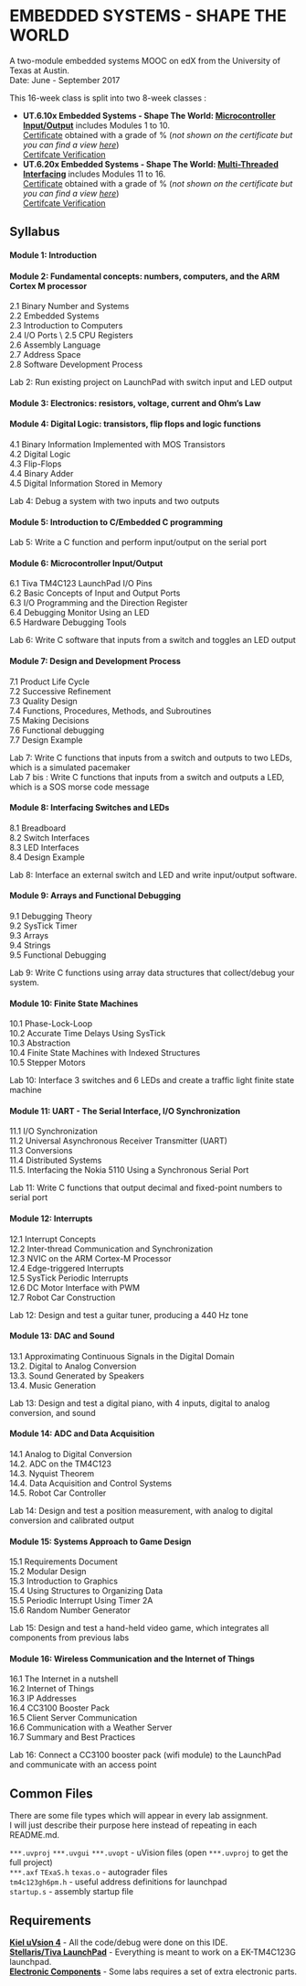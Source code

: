 # EMBEDDED SYSTEMS - SHAPE THE WORLD
A two-module embedded systems MOOC on edX from the University of Texas at Austin. \
Date: June - September 2017

This 16-week class is split into two 8-week classes : 
- **UT.6.10x Embedded Systems - Shape The World: [Microcontroller Input/Output](https://www.edx.org/course/embedded-systems-shape-world-utaustinx-ut-6-10x)** includes Modules 1 to 10. \
  [Certificate]() obtained with a grade of % (*not shown on the certificate but you can find a view [here]()*) \
  [Certifcate Verification]()
- **UT.6.20x Embedded Systems - Shape The World: [Multi-Threaded Interfacing](https://www.edx.org/course/embedded-systems-shape-world-multi-utaustinx-ut-6-20x)** includes Modules 11 to 16. \
  [Certificate]() obtained with a grade of % (*not shown on the certificate but you can find a view [here]()*) \
  [Certifcate Verification]()

## Syllabus

#### Module 1: Introduction

#### Module 2: Fundamental concepts: numbers, computers, and the ARM Cortex M processor
2.1 Binary Number and Systems \
2.2 Embedded Systems \
2.3 Introduction to Computers \
2.4 I/O Ports \ 
2.5 CPU Registers \
2.6 Assembly Language \
2.7 Address Space \
2.8 Software Development Process 

Lab 2: Run existing project on LaunchPad with switch input and LED output

#### Module 3: Electronics: resistors, voltage, current and Ohm’s Law    

#### Module 4: Digital Logic: transistors, flip flops and logic functions
4.1 Binary Information Implemented with MOS Transistors \
4.2 Digital Logic \
4.3 Flip-Flops \
4.4 Binary Adder \
4.5 Digital Information Stored in Memory 

Lab 4: Debug a system with two inputs and two outputs

#### Module 5: Introduction to C/Embedded C programming
Lab 5: Write a C function and perform input/output on the serial port

#### Module 6: Microcontroller Input/Output
6.1 Tiva TM4C123 LaunchPad I/O Pins \
6.2 Basic Concepts of Input and Output Ports \
6.3 I/O Programming and the Direction Register \
6.4 Debugging Monitor Using an LED \
6.5 Hardware Debugging Tools 

Lab 6: Write C software that inputs from a switch and toggles an LED output

#### Module 7: Design and Development Process
7.1 Product Life Cycle \
7.2 Successive Refinement \
7.3 Quality Design \
7.4 Functions, Procedures, Methods, and Subroutines \
7.5 Making Decisions \
7.6 Functional debugging \
7.7 Design Example 

Lab 7: Write C functions that inputs from a switch and outputs to two LEDs, which is a simulated pacemaker \
Lab 7 bis : Write C functions that inputs from a switch and outputs a LED, which is a SOS morse code message

#### Module 8: Interfacing Switches and LEDs
8.1 Breadboard \
8.2 Switch Interfaces \
8.3 LED Interfaces \
8.4 Design Example

Lab 8: Interface an external switch and LED and write input/output software.

#### Module 9: Arrays and Functional Debugging
9.1 Debugging Theory \
9.2 SysTick Timer \
9.3 Arrays \
9.4 Strings \
9.5 Functional Debugging

Lab 9: Write C functions using array data structures that collect/debug your system.

#### Module 10: Finite State Machines
10.1 Phase-Lock-Loop \
10.2 Accurate Time Delays Using SysTick \
10.3 Abstraction \
10.4 Finite State Machines with Indexed Structures \
10.5 Stepper Motors

Lab 10: Interface 3 switches and 6 LEDs and create a traffic light finite state machine 

#### Module 11: UART - The Serial Interface, I/O Synchronization
11.1 I/O Synchronization \
11.2 Universal Asynchronous Receiver Transmitter (UART) \
11.3 Conversions \
11.4 Distributed Systems \
11.5. Interfacing the Nokia 5110 Using a Synchronous Serial Port

Lab 11: Write C functions that output decimal and fixed-point numbers to serial port 

#### Module 12: Interrupts
12.1 Interrupt Concepts \
12.2 Inter-thread Communication and Synchronization \
12.3 NVIC on the ARM Cortex-M Processor \
12.4 Edge-triggered Interrupts \
12.5 SysTick Periodic Interrupts \
12.6 DC Motor Interface with PWM \
12.7 Robot Car Construction

Lab 12: Design and test a guitar tuner, producing a 440 Hz tone 

#### Module 13: DAC and Sound
13.1 Approximating Continuous Signals in the Digital Domain \
13.2. Digital to Analog Conversion \
13.3. Sound Generated by Speakers \
13.4. Music Generation

Lab 13: Design and test a digital piano, with 4 inputs, digital to analog conversion, and sound

#### Module 14: ADC and Data Acquisition
14.1 Analog to Digital Conversion \
14.2. ADC on the TM4C123 \
14.3. Nyquist Theorem \
14.4. Data Acquisition and Control Systems \
14.5. Robot Car Controller

Lab 14: Design and test a position measurement, with analog to digital conversion and calibrated output

#### Module 15: Systems Approach to Game Design
15.1 Requirements Document \
15.2 Modular Design \
15.3 Introduction to Graphics \
15.4 Using Structures to Organizing Data \
15.5 Periodic Interrupt Using Timer 2A \
15.6 Random Number Generator

Lab 15: Design and test a hand-held video game, which integrates all components from previous labs

#### Module 16: Wireless Communication and the Internet of Things
16.1 The Internet in a nutshell \
16.2 Internet of Things \
16.3 IP Addresses \
16.4 CC3100 Booster Pack \
16.5 Client Server Communication \
16.6 Communication with a Weather Server \
16.7 Summary and Best Practices

Lab 16: Connect a CC3100 booster pack (wifi module) to the LaunchPad and communicate with an access point

## Common Files

There are some file types which will appear in every lab assignment. \
I will just describe their purpose here instead of repeating in each README.md. 

`***.uvproj` `***.uvgui` `***.uvopt` - uVision files (open `***.uvproj` to get the full project) \
`***.axf` `TExaS.h` `texas.o` - autograder files \
`tm4c123gh6pm.h` - useful address definitions for launchpad \
`startup.s` - assembly startup file

## Requirements

**[Kiel uVsion 4](https://www.keil.com/demo/eval/armv4.htm)** - All the code/debug were done on this IDE. \
**[Stellaris/Tiva LaunchPad](http://www.ti.com/tool/ek-tm4c123gxl)** - Everything is meant to work on a EK-TM4C123G launchpad. \
**[Electronic Components](http://edx-org-utaustinx.s3.amazonaws.com/UT601x/worldwide.html)** - Some labs requires a set of extra electronic parts.
